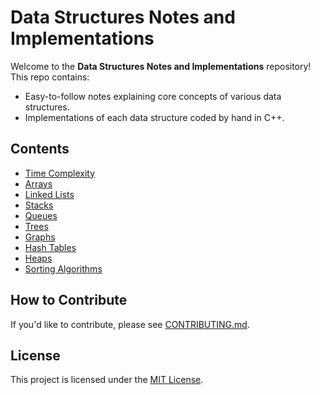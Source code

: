 # Data Structures Notes and Implementations

Welcome to the **Data Structures Notes and Implementations** repository! This repo contains:
- Easy-to-follow notes explaining core concepts of various data structures.
- Implementations of each data structure coded by hand in C++.

## Contents
- [Time Complexity](docs/TimeComplexity.md)
- [Arrays](docs/Arrays.md)
- [Linked Lists](docs/LinkedLists.md)
- [Stacks](docs/Stacks.md)
- [Queues](docs/Queues.md)
- [Trees](docs/Trees.md)
- [Graphs](docs/Graphs.md)
- [Hash Tables](docs/HashTables.md)
- [Heaps](docs/Heaps.md)
- [Sorting Algorithms](docs/SortingAlgorithms.md)

## How to Contribute
If you'd like to contribute, please see [CONTRIBUTING.md](CONTRIBUTING.md).

## License
This project is licensed under the [MIT License](LICENSE).
